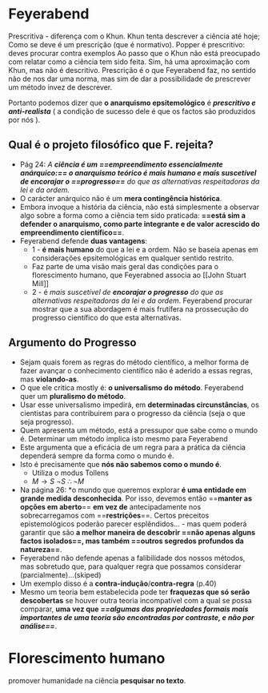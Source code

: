 # Feyerabend
Prescritiva - diferença com o Khun. Khun tenta descrever a ciência até hoje; Como se deve é um prescrição (que é normativo).
Popper é prescritivo: deves procurar contra exemplos
Ao passo que o Khun não está preocupado com relatar como a ciência tem sido feita.
Sim, há uma aproximação com Khun, mas não é descritivo. 
Prescrição é o que Feyerabend faz, no sentido não de nos dar uma norma, mas sim de dar a possibilidade de prescrever um método invez de descrever.

Portanto podemos dizer que __o anarquismo epsitemológico__ é __*prescritivo e anti-realista*__ ( a condição de sucesso dele é que os factos são produzidos por nós ).
## Qual é o projeto filosófico que F. rejeita?
- Pág 24: *A __ciência é um ==empreendimento essencialmente anárquico:== o anarquismo teórico é mais humano e mais suscetível de encorajar o ==progresso==__ do que as alternativas respeitadoras da lei e da ordem.*
- O carácter anárquico não é um __mera contingência histórica__.
- Embora invoque a história da ciência, não está simplesmente a observar algo sobre a forma como a ciência tem sido praticada: __==está sim a defender o anarquismo, como parte integrante e de valor acrescido do empreendimento científico==__.
- Feyerabend defende __duas vantagens__:
	- 1 - __é mais humano__ do que a lei e a ordem. Não se baseia apenas em considerações epsitemológicas em qualquer sentido restrito.
	- Faz parte de uma visão mais geral das condições para o florescimento humano, que Feyerabned associa ao [[John Stuart Mill]]
	- 2 - é *mais suscetível de __encorajar o progresso__ do que as alternativas respeitadoras da lei e da ordem*. Feyerabend procurar mostrar que a sua abordagem é mais frutífera na prossecução do progresso científico do que esta alternativas.

## Argumento do Progresso
- Sejam quais forem as regras do método científico, a melhor forma de fazer avançar o conhecimento científico não é aderido a essas regras, mas __violando-as__.
- O que ele critica mostly é: __o universalismo do método__. Feyerabend quer um __pluralismo do método__.
- Usar esse universalismo impedirá, em __determinadas circunstâncias__, os cientistas para contribuirem para o progresso da ciência (seja o que seja progresso).
- Quem apresenta um método, está a pressupor que sabe como o mundo é. Determinar um método implica isto mesmo para Feyerabend
- Este argumenta que a eficácia de um regra para a prática da ciência dependerá sempre da forma como o mundo é.
- Isto é precisamente que __nós não sabemos como o mundo é__.
	- Utiliza o modus Tollens
	- $M \rightarrow S$
	  $\neg S$
	  $\therefore \neg M$
- Na página 26: *o mundo que queremos explorar __é uma entidade em grande medida desconhecida__. Por isso, devemos então ==__manter as opções em aberto__== __em vez de__ antecipadamente nos sobrecarregamos com ==__restrições__==. Certos preceitos epistemológicos poderão parecer esplêndidos... - mas quem poderá garantir que são __a melhor maneira de descobrir ==não apenas alguns factos isolados==, mas também ==outros segredos profundos da natureza==__.
- Feyerabend não defende apenas a falibilidade dos nossos métodos, mas sobretudo que, para qualquer regra que possamos considerar (parcialmente)...(skiped)
- Um exemplo disso é a __contra-indução__/__contra-regra__ (p.40)
- Mesmo um teoria bem estabelecida pode ter __fraquezas que só serão descobertas__ se houver outra teoria incompatível com a qual se possa comparar, __uma vez que *==algumas das propriedades formais mais importantes de uma teoria são encontradas por contraste, e não por análise==*__.

# Florescimento humano
promover humanidade na ciência
__pesquisar no texto__.
